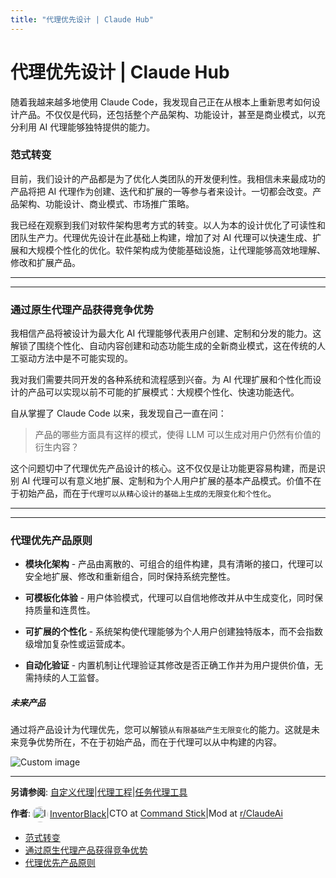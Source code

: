 ```yaml
---
title: "代理优先设计 | Claude Hub"
---
```


# 代理优先设计 | Claude Hub

随着我越来越多地使用 Claude Code，我发现自己正在从根本上重新思考如何设计产品。不仅仅是代码，还包括整个产品架构、功能设计，甚至是商业模式，以充分利用 AI 代理能够独特提供的能力。

### 范式转变[​](#the-paradigm-shift "Direct link to 范式转变")

目前，我们设计的产品都是为了优化人类团队的开发便利性。我相信未来最成功的产品将把 AI 代理作为创建、迭代和扩展的一等参与者来设计。一切都会改变。产品架构、功能设计、商业模式、市场推广策略。

我已经在观察到我们对软件架构思考方式的转变。以人为本的设计优化了可读性和团队生产力。代理优先设计在此基础上构建，增加了对 AI 代理可以快速生成、扩展和大规模个性化的优化。软件架构成为使能基础设施，让代理能够高效地理解、修改和扩展产品。

* * *

* * *

### 通过原生代理产品获得竞争优势[​](#competitive-advantage-through-agent-native-products "Direct link to 通过原生代理产品获得竞争优势")

我相信产品将被设计为最大化 AI 代理能够代表用户创建、定制和分发的能力。这解锁了围绕个性化、自动内容创建和动态功能生成的全新商业模式，这在传统的人工驱动方法中是不可能实现的。

我对我们需要共同开发的各种系统和流程感到兴奋。为 AI 代理扩展和个性化而设计的产品可以实现以前不可能的扩展模式：大规模个性化、快速功能迭代。

自从掌握了 Claude Code 以来，我发现自己一直在问：

> 产品的哪些方面具有这样的模式，使得 LLM 可以生成对用户仍然有价值的衍生内容？

这个问题切中了代理优先产品设计的核心。这不仅仅是让功能更容易构建，而是识别 AI 代理可以有意义地扩展、定制和为个人用户扩展的基本产品模式。价值不在于初始产品，而在于`代理可以从精心设计的基础上生成的无限变化和个性化`。

* * *

* * *

### 代理优先产品原则[​](#agent-first-product-principles "Direct link to 代理优先产品原则")

-   **模块化架构** - 产品由离散的、可组合的组件构建，具有清晰的接口，代理可以安全地扩展、修改和重新组合，同时保持系统完整性。
    
-   **可模板化体验** - 用户体验模式，代理可以自信地修改并从中生成变化，同时保持质量和连贯性。
    
-   **可扩展的个性化** - 系统架构使代理能够为个人用户创建独特版本，而不会指数级增加复杂性或运营成本。
    
-   **自动化验证** - 内置机制让代理验证其修改是否正确工作并为用户提供价值，无需持续的人工监督。
    

##### 未来产品

通过将产品设计为代理优先，您可以解锁`从有限基础产生无限变化`的能力。这就是未来竞争优势所在，不在于初始产品，而在于代理可以从中构建的内容。

<img src="/img/discovery/033_energy_orange.png" alt="Custom image" style="max-width: 165px; height: auto;" />

* * *

**另请参阅**: [自定义代理](/mechanics-custom-agents.html)|[代理工程](/mechanics-agent-engineering.html)|[任务代理工具](/mechanics-task-agent-tools.html)

**作者**:[<img src="/img/claudes-greatest-soldier.png" alt="InventorBlack profile" style="width: 25px; height: 25px; display: inline-block; vertical-align: middle; margin: 0 3px; border-radius: 50%;" />InventorBlack](https://www.linkedin.com/in/wilfredkasekende/)|CTO at [Command Stick](https://commandstick.com)|Mod at [r/ClaudeAi](https://reddit.com/r/ClaudeAI)

-   [范式转变](#the-paradigm-shift)
-   [通过原生代理产品获得竞争优势](#competitive-advantage-through-agent-native-products)
-   [代理优先产品原则](#agent-first-product-principles)